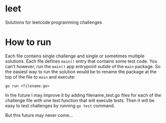 # leet
Solutions for leetcode programming challenges

# How to run
Each file contains single challenge and single or sometimes multiple solutions.
Each file defines `main()` entry that contains some test code.
You can't however, run the `main()` app entrypoint outide of the `main` package.
So the easiest way to run the solution would be to rename the package at the top of the file to `main` and execute:

```
go run <filename.go>
```

In the future I may improve it by adding filename_test.go files for each of the challenge file with one test function that will execute tests. Then it will be easy to test challenges by running `go test` command.

But this future may never come...
